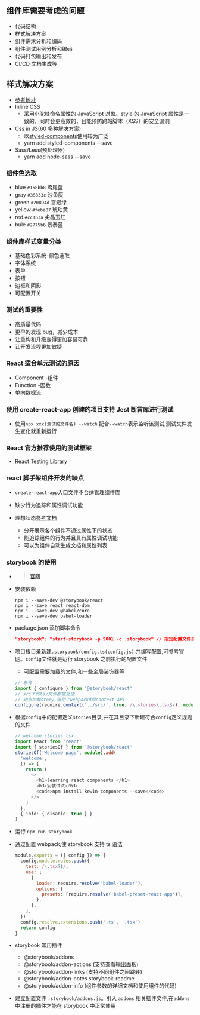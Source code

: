 ## 组件库需要考虑的问题

- 代码结构
- 样式解决方案
- 组件需求分析和编码
- 组件测试用例分析和编码
- 代码打包输出和发布
- CI/CD 文档生成等

## 样式解决方案

- [参考地址](https://reactjs.bootcss.com/docs/dom-elements.html)
- Inline CSS
  - 采用小驼峰命名属性的 JavaScript 对象。style 的 JavaScript 属性是一致的，同时会更高效的，且能预防跨站脚本（XSS）的安全漏洞
- Css in JS(60 多种解决方案)
  - 以[styled-components](https://styled-components.com/docs)使用较为广泛
  - yarn add styled-components --save
- Sass/Less(预处理器)
  - yarn add node-sass --save

### 组件色选取

- blue `#158bb8` 鸢尾蓝
- gray `#35333c` 沙鱼灰
- green `#20894d` 宫殿绿
- yellow `#feba07` 琥珀黄
- red `#cc163a` 尖晶玉红
- bule `#2775b6` 景泰蓝

### 组件库样式变量分类

- 基础色彩系统-颜色选取
- 字体系统
- 表单
- 按钮
- 边框和阴影
- 可配置开关

### 测试的重要性

- 高质量代码
- 更早的发现 bug，减少成本
- 让重构和升级变得更加容易可靠
- 让开发流程更加敏捷

### React 适合单元测试的原因

- Component -组件
- Function -函数
- 单向数据流

### 使用 create-react-app 创建的项目支持 Jest 断言库进行测试

- 使用`npx xxx(测试的文件名) --watch` 配合`--watch`表示监听该测试,测试文件发生变化就重新运行

### React 官方推荐使用的测试框架

- [React Testing Library](https://reactjs.bootcss.com/docs/test-utils.html)

### react 脚手架组件开发的缺点

- `create-react-app`入口文件不合适管理组件库
- 缺少行为追踪和属性调试功能

- 理想状态[参考文档](https://storybook.js.org/docs/react/get-started/introduction)
  - 分开展示各个组件不通过属性下的状态
  - 能追踪组件的行为并且具有属性调试功能
  - 可以为组件自动生成文档和属性列表

### storybook 的使用

- > [官网](https://storybook.js.org/)

- 安装依赖
  ```shell
  npm i --save-dev @storybook/react
  npm i --save react react-dom
  npm i --save-dev @babel/core
  npm i --save-dev babel-loader
  ```
- package.json 添加脚本命令
  ```json
  "storybook": "start-storybook -p 9001 -c .storybook" // 指定配置文件目录为 .storybook
  ```
- 项目根目录新建`.storybook/config.ts(config.js)`.并编写配置,可参考[官网](https://storybook.js.org/)。`config`文件就是运行 storybook 之前执行的配置文件
  - 可配置需要加载的文件,和一些全局装饰器等
  ```typescript
  // 参考
  import { configure } from '@storybook/react'
  // src下的tsx文件都被处理
  // 动态加载story,借用了webpackd额context API
  configure(require.context('../src/', true, /\.stories\.tsx$/), module)
  ```
- 根据`config`中的配置定义`stories`目录,并在其目录下新建符合`config`定义规则的文件
  ```typescript
  // welcome.stories.tsx
  import React from 'react'
  import { storiesOf } from '@storybook/react'
  storiesOf('Welcome page', module).add(
    'welcome',
    () => {
      return (
        <>
          <h1>learning react components </h1>
          <h3>安装试试</h3>
          <code>npm install kewin-components --save</code>
        </>
      )
    },
    { info: { disable: true } }
  )
  ```
- 运行 `npm run storybook`

- 通过配置 webpack,使 storybook 支持 ts 语法
  ```javascript
  module.exports = ({ config }) => {
    config.module.rules.push({
      test: /\.tsx?$/,
      use: [
        {
          loader: require.resolve('babel-loader'),
          options: {
            presets: [require.resolve('babel-preset-react-app')],
          },
        },
      ],
    })
    config.resolve.extensions.push('.ts', '.tsx')
    return config
  }
  ```
- storybook 常用插件

  - @storybook/addons
  - @storybook/addon-actions (支持查看输出面板)
  - @storybook/addon-links (支持不同组件之间跳转)
  - @storybook/addon-notes storybook-readme
  - @storybook/addon-info (组件参数的详细文档和使用组件的代码)

- 建立配置文件 `.storybook/addons.js`。引入 `addons` 相关插件文件,在`addons`中注册的插件才能在 storybook 中正常使用
